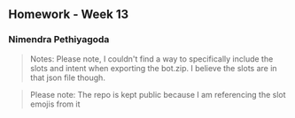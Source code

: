 ## Homework - Week 13
### Nimendra Pethiyagoda

> Notes: Please note, I couldn't find a way to specifically include the slots and intent when exporting the bot.zip. I believe the slots are in that json file though.
  
> Please note: The repo is kept public because I am referencing the slot emojis from it